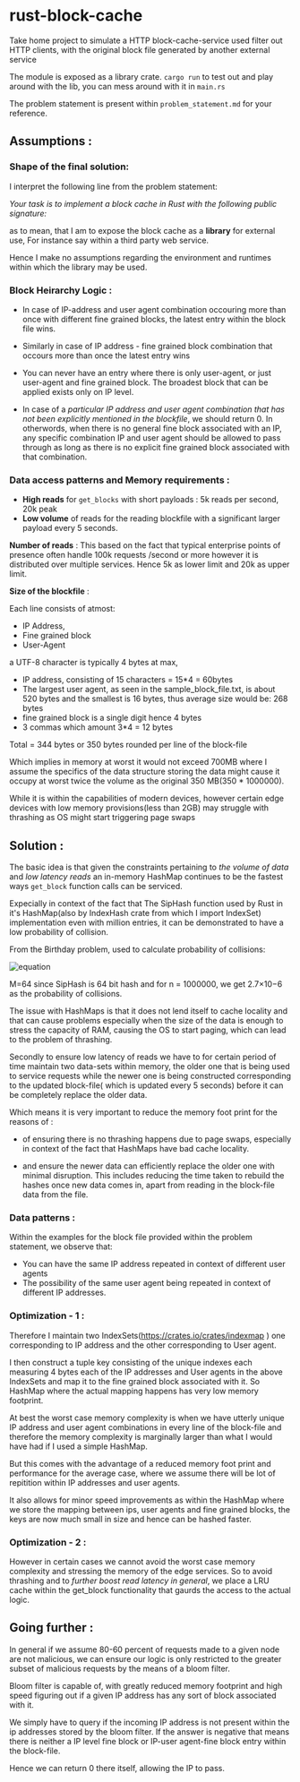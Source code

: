 # rust-block-cache
Take home project to simulate a HTTP block-cache-service used filter out HTTP clients, with the original block file generated by another external service

The module is exposed as a library crate. 
`cargo run` to test out and play around with the lib, you can mess around with it in `main.rs`

The problem statement is present within `problem_statement.md` for your reference.


## Assumptions :

### Shape of the final solution:

I interpret the following line from the problem statement:

 *Your task is to implement a block cache in Rust with the following public
signature:* 

as to mean, that I am to expose the block cache as a **library** for external use, For instance say within a third party web service.

Hence I make no assumptions regarding the environment and runtimes within which the library may be used.

### Block Heirarchy Logic :

* In case of IP-address and user agent combination occouring more than once with different fine grained blocks, the latest entry within the block file wins.

* Similarly in case of IP address - fine grained block combination that occours more than once the latest entry wins

* You can never have an entry where there is only user-agent, or just user-agent and fine grained block. The broadest block that can be applied exists only on IP level.

* In case of a *particular IP address and user agent combination that has not been explicitly mentioned in the blockfile*, we should return 0. In otherwords, when there is no general fine block associated with an IP, any specific combination IP and user agent should be allowed to pass through as long as there is no explicit fine grained block associated with that combination.

### Data access patterns and Memory requirements :

* **High reads** for ```get_blocks``` with short payloads  : 5k reads per second, 20k peak
* **Low volume** of reads for the reading blockfile with a significant larger payload every 5 seconds.

**Number of reads** : This based on the fact that typical enterprise points of presence often handle 100k requests /second or more however it is distributed over multiple services. Hence 5k as lower limit and 20k as upper limit.

**Size of the blockfile** :

Each line consists of atmost:
* IP Address,
* Fine grained block
* User-Agent

a UTF-8 character is typically 4 bytes at max, 

* IP address, consisting of 15 characters = 15*4 = 60bytes
* The largest user agent, as seen in the sample_block_file.txt, is about 520 bytes and the smallest is 16 bytes, thus average size would be: 268 bytes
* fine grained block is a single digit hence 4 bytes
* 3 commas which amount 3*4 = 12 bytes

Total = 344 bytes or 350 bytes rounded per line of the block-file

Which implies in memory at worst it would not exceed 700MB where I assume the specifics of the data structure storing the data might cause it occupy at worst twice the volume as the original 350 MB(350 * 1000000). 

While it is within the capabilities of modern devices, however certain edge devices with low memory provisions(less than 2GB) may struggle with thrashing as OS might start triggering page swaps



## Solution : 

The basic idea is that given the constraints pertaining to *the volume of data* and *low latency reads* an in-memory HashMap continues to be the fastest ways `get_block` function calls can be serviced. 

Expecially in context of the fact that The SipHash function used by Rust in it's HashMap(also by IndexHash crate from which I import IndexSet) implementation even with million entries, it can be demonstrated to have a low probability of collision.

From the Birthday problem, used to calculate probability of collisions:

![equation](https://latex.codecogs.com/svg.latex?P(\text{collision})%20\approx%201%20-%20e^{-\frac{n(n-1)}{2M}})


M=64 since SipHash is 64 bit hash and for n = 1000000, we get 2.7×10−6 as the probability of collisions.

The issue with HashMaps is that it does not lend itself to cache locality and that can cause problems especially when the size of the data is enough to stress the capacity of RAM, causing the OS to start paging, which can lead to the problem of thrashing.

Secondly to ensure low latency of reads we have to for certain period of time maintain two data-sets within memory, the older one that is being used to service requests while the newer one is being constructed corresponding to the updated block-file( which is updated every 5 seconds) before it can be completely replace the older data.

Which means it is very important to reduce the memory foot print for the reasons of :

* of ensuring there is no thrashing happens due to page swaps, especially in context of the fact that HashMaps have bad cache locality.

* and ensure the newer data can efficiently replace the older one with minimal disruption. This includes reducing the time taken to rebuild the hashes once new data comes in, apart from reading in the block-file data from the file.


### Data patterns :

Within the examples for the block file provided within the problem statement, we observe that:

* You can have the same IP address repeated in context of different user agents
* The possibility of the same user agent being repeated in context of different IP addresses.


### Optimization - 1 : 

Therefore I maintain two IndexSets(https://crates.io/crates/indexmap ) one corresponding to IP address and the other corresponding to User agent.

I then construct a tuple key consisting of the unique indexes each measuring 4 bytes each of the IP addresses and User agents in the above IndexSets and map it to the fine grained block associated with it. So HashMap where the actual mapping happens has very low memory footprint.

At best the worst case memory complexity is when we have utterly unique IP address and user agent combinations in every line of the block-file and therefore the memory complexity is marginally larger than what I would have had if I used a simple HashMap. 

But this comes with the advantage of a reduced memory foot print and performance for the average case, where we assume there will be lot of repitition within IP addresses and user agents.

It also allows for minor speed improvements as within the HashMap where we store the mapping between ips, user agents and fine grained blocks, the keys are now much small in size and hence can be hashed faster.

### Optimization - 2 : 

However in certain cases we cannot avoid the worst case memory complexity and stressing the memory of the edge services. So to avoid thrashing and to *further boost read latency in general*, we place a LRU cache within the get_block functionality that gaurds the access to the actual logic.

## Going further :

In general if we assume 80-60 percent of requests made to a given node are not malicious, we can ensure our logic is only restricted to the greater subset of malicious requests by the means of a bloom filter.

Bloom filter is capable of, with greatly reduced memory footprint and high speed figuring out if a given IP address has any sort of block associated with it.

We simply have to query if the incoming IP address is not present within the ip addresses stored by the bloom filter. If the answer is negative that means there is neither a IP level fine block or IP-user agent-fine block entry within the block-file.

Hence we can return 0 there itself, allowing the IP to pass.


